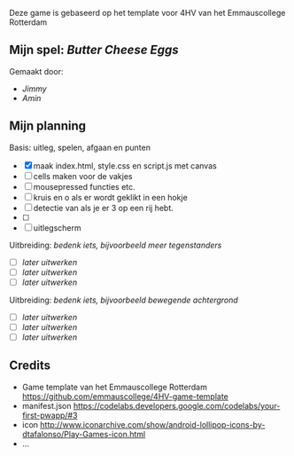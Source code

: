 Deze game is gebaseerd op het template voor 4HV van het Emmauscollege Rotterdam

## Mijn spel: *Butter Cheese Eggs*
Gemaakt door:
- *Jimmy*
- *Amin*

## Mijn planning

Basis: uitleg, spelen, afgaan en punten
- [x] maak index.html, style.css en script.js met canvas
- [ ] cells maken voor de vakjes
- [ ] mousepressed functies etc.
- [ ] kruis en o als er wordt geklikt in een hokje
- [ ] detectie van als je er 3 op een rij hebt.
- [ ] 
- [ ] uitlegscherm

Uitbreiding: *bedenk iets, bijvoorbeeld meer tegenstanders*
- [ ] *later uitwerken*
- [ ] *later uitwerken*
- [ ] *later uitwerken*

Uitbreiding: *bedenk iets, bijvoorbeeld bewegende achtergrond*
- [ ] *later uitwerken*
- [ ] *later uitwerken*
- [ ] *later uitwerken*

## Credits
- Game template van het Emmauscollege Rotterdam https://github.com/emmauscollege/4HV-game-template
- manifest.json https://codelabs.developers.google.com/codelabs/your-first-pwapp/#3
- icon http://www.iconarchive.com/show/android-lollipop-icons-by-dtafalonso/Play-Games-icon.html
- ...
